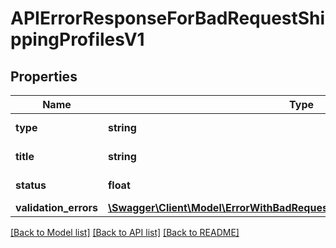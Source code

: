 # APIErrorResponseForBadRequestShippingProfilesV1

## Properties
Name | Type | Description | Notes
------------ | ------------- | ------------- | -------------
**type** | **string** | url of the request | 
**title** | **string** | type of error | 
**status** | **float** | status code of response | 
**validation_errors** | [**\Swagger\Client\Model\ErrorWithBadRequestSuggestionsShippingProfilesV1[]**](ErrorWithBadRequestSuggestionsShippingProfilesV1.md) |  | 

[[Back to Model list]](../../README.md#documentation-for-models) [[Back to API list]](../../README.md#documentation-for-api-endpoints) [[Back to README]](../../README.md)

